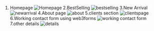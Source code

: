 1. Homepage
![Homepage](https://github.com/Raj2k01/TriSeat-Webpage/assets/86729523/cf2ea2e8-25ab-428e-9aa2-c72fdc1aa9ab)
2.BestSelling
![bestselling](https://github.com/Raj2k01/TriSeat-Webpage/assets/86729523/f4039fc5-3ade-4aff-8d30-0caa458bf315)
3.New Arrival
![newarrival](https://github.com/Raj2k01/TriSeat-Webpage/assets/86729523/fd81b569-e6f2-4184-ac84-aea89ddbd59f)
4.About page
![about](https://github.com/Raj2k01/TriSeat-Webpage/assets/86729523/03f8443b-d0de-4fab-9f89-431c8986bffb)
5.clients section
![clientspage](https://github.com/Raj2k01/TriSeat-Webpage/assets/86729523/2162a12d-555e-4ed5-bc95-c44f83595558)
6.Working contact form using web3forms
![working contact form](https://github.com/Raj2k01/TriSeat-Webpage/assets/86729523/a49e5518-4dd0-4985-beda-c96992061d96)
7.other details
![details](https://github.com/Raj2k01/TriSeat-Webpage/assets/86729523/07ab0993-ecaf-453f-8683-3dd8c451e3e6)

